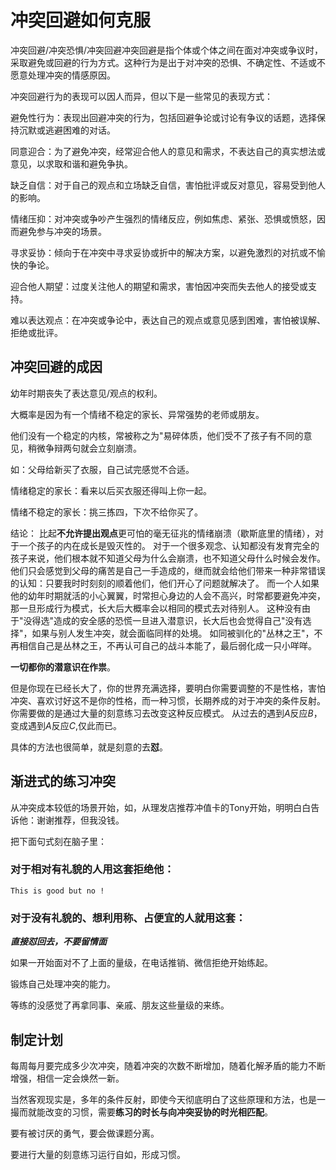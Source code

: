 # 冲突回避如何克服

冲突回避/冲突恐惧/冲突回避冲突回避是指个体或个体之间在面对冲突或争议时，采取避免或回避的行为方式。这种行为是出于对冲突的恐惧、不确定性、不适或不愿意处理冲突的情感原因。

冲突回避行为的表现可以因人而异，但以下是一些常见的表现方式：

避免性行为：表现出回避冲突的行为，包括回避争论或讨论有争议的话题，选择保持沉默或逃避困难的对话。

同意迎合：为了避免冲突，经常迎合他人的意见和需求，不表达自己的真实想法或意见，以求取和谐和避免争执。

缺乏自信：对于自己的观点和立场缺乏自信，害怕批评或反对意见，容易受到他人的影响。

情绪压抑：对冲突或争吵产生强烈的情绪反应，例如焦虑、紧张、恐惧或愤怒，因而避免参与冲突的场景。

寻求妥协：倾向于在冲突中寻求妥协或折中的解决方案，以避免激烈的对抗或不愉快的争论。

迎合他人期望：过度关注他人的期望和需求，害怕因冲突而失去他人的接受或支持。

难以表达观点：在冲突或争论中，表达自己的观点或意见感到困难，害怕被误解、拒绝或批评。

## 冲突回避的成因

幼年时期丧失了表达意见/观点的权利。

大概率是因为有一个情绪不稳定的家长、异常强势的老师或朋友。

他们没有一个稳定的内核，常被称之为"易碎体质，他们受不了孩子有不同的意见，稍微争辩两句就会立刻崩溃。

如：父母给新买了衣服，自己试完感觉不合适。

情绪稳定的家长：看来以后买衣服还得叫上你一起。

情绪不稳定的家长：挑三拣四，下次不给你买了。

结论：
比起**不允许提出观点**更可怕的毫无征兆的情绪崩溃（歇斯底里的情绪），对于一个孩子的内在成长是毁灭性的。
对于一个很多观念、认知都没有发育完全的孩子来说，他们根本就不知道父母为什么会崩溃，也不知道父母什么时候会发作。
他们只会感觉到父母的痛苦是自己一手造成的，继而就会给他们带来一种非常错误的认知：只要我时时刻刻的顺着他们，他们开心了问题就解决了。
而一个人如果他的幼年时期就活的小心翼翼，时常担心身边的人会不高兴，时常都要避免冲突，那一旦形成行为模式，长大后大概率会以相同的模式去对待别人。
这种没有由于"没得选"造成的安全感的恐慌一旦进入潜意识，长大后也会觉得自己"没有选择"，如果与别人发生冲突，就会面临同样的处境。
如同被驯化的"丛林之王"，不再相信自己是丛林之王，不再认可自己的战斗本能了，最后弱化成一只小咩咩。

**一切都你的潜意识在作祟**。

但是你现在已经长大了，你的世界充满选择，要明白你需要调整的不是性格，害怕冲突、喜欢讨好这不是你的性格，而一种习惯，长期养成的对于冲突的条件反射。
你需要做的是通过大量的刻意练习去改变这种反应模式。
从过去的遇到*A*反应*B*，变成遇到*A*反应*C*,仅此而已。

具体的方法也很简单，就是刻意的去**怼**。

## 渐进式的练习冲突

从冲突成本较低的场景开始，如，从理发店推荐冲值卡的Tony开始，明明白白告诉他：谢谢推荐，但我没钱。

把下面句式刻在脑子里：

### 对于相对有礼貌的人用这套拒绝他：
```text
This is good but no !
```

### 对于没有礼貌的、想利用称、占便宜的人就用这套：

***直接怼回去，不要留情面***

如果一开始面对不了上面的量级，在电话推销、微信拒绝开始练起。

锻炼自己处理冲突的能力。

等练的没感觉了再拿同事、亲戚、朋友这些量级的来练。

## 制定计划

每周每月要完成多少次冲突，随着冲突的次数不断增加，随着化解矛盾的能力不断增强，相信一定会焕然一新。

当然客观现实是，多年的条件反射，即使今天彻底明白了这些原理和方法，也是一撮而就能改变的习惯，需要**练习的时长与向冲突妥协的时光相匹配**。

要有被讨厌的勇气，要会做课题分离。

要进行大量的刻意练习运行自如，形成习惯。



















